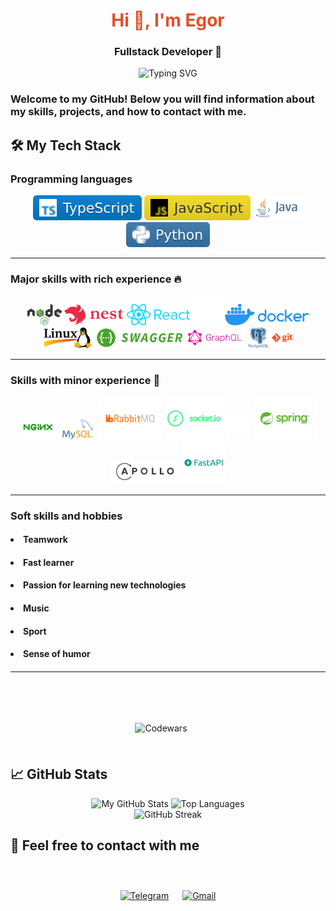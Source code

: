 # <div align="center" style="color:#e34f26">Hi 👋, I'm Egor</div>

### <div align="center">Fullstack Developer 🚀</div>

<div align="center" style="fontSize:50px">
    <img src="https://readme-typing-svg.demolab.com?font=Fira+Code&pause=1400&color=FF7F50&center=true&vCenter=true&width=435&lines=Turning+ideas+into+reality;Clean+code+enthusiast;Problem+solver;Continuous+learner" alt="Typing SVG" />
</div>

### Welcome to my GitHub! Below you will find information about my skills, projects, and how to contact with me.

## 🛠️ My Tech Stack

### Programming languages
<div align="center">
    <img src="./.assets/typescript.svg" alt="TypeScript" height="40"/>
    <img src="./.assets/javascript.svg" alt="JavaScript" height="40"/>
    <img src="./.assets/java.svg" alt="Java" height="40"/>
    <img src="./.assets/python.svg" alt="Python" height="40"/>
</div>

<hr>

### Major skills with rich experience 🔥

<div align="center">
    <img src="./.assets/nodejs.png" alt="Node.js" height="34"/>
    <img src="./.assets/nest.png" alt="NestJS" height="34"/>
    <img src="./.assets/react.png" alt="React" height="34"/>
    <img src="./.assets/nextjs.svg" alt="NextJS" height="48"/>
    <img src="./.assets/docker.png" alt="Docker" height="34"/>
    <img src="./.assets/linux.png" alt="Linux" height="34"/>
    <img src="./.assets/swagger.png" alt="Swagger" height="34"/>
    <img src="./.assets/graphql.png" alt="GraphQL"" height="34"/>
    <img src="./.assets/postgres.png" alt="PostgreSQL" height="34"/>
    <img src="./.assets/git.png" alt="Git" height="34"/>
</div>

<hr>

### Skills with minor experience 🌱

<div align="center">
    <img src="./.assets/nginx.png" alt="Nginx" height="40"/>
    <img src="./.assets/mysql.png" alt="mySQL" height="34"/>
    <img src="./.assets/rabbitmq.png" alt="Rabbitmq" height="68"/>
    <img src="./.assets/socketio.png" alt="GraphQL"" height="68"/>
    <img src="./.assets/kafka.png" alt="Kafka" height="40"/>
    <img src="./.assets/spring.png" alt="Spring" height="68"/>
    <img src="./.assets/apollo.svg" alt="Apollo Server" height="40"/>
    <img src="./.assets/fastapi.png" alt="FastAPI" height="68"/>
</div>

<hr>

### Soft skills and hobbies
#### <ul>
####     <li>Teamwork</li>
####     <li>Fast learner</li>
####     <li>Passion for learning new technologies</li>
####     <li>Music</li>
####     <li>Sport</li>
####     <li>Sense of humor</li>
#### </ul>

<hr>

<div align="center" style="display: flex; align-items: center; justify-content: center; gap: 22px; height: 60px; padding-top: 46px;>

[![Codewars](https://www.codewars.com/users/george-leontev/badges/large)](https://www.codewars.com/users/george-leontev)
</div>


## 📈 GitHub Stats

<div align="center">
    <img height="180em" src="https://github-readme-stats.vercel.app/api?username=george-leontev&show_icons=true&theme=radical&hide_border=true&count_private=true" alt="My GitHub Stats"/>
    <img height="180em" src="https://github-readme-stats.vercel.app/api/top-langs/?username=george-leontev&layout=compact&theme=radical&hide_border=true" alt="Top Languages"/>
</div>

<div align="center">
    <img src="https://github-readme-streak-stats.herokuapp.com/?user=george-leontev&theme=radical&hide_border=true" alt="GitHub Streak"/>
</div>

## 🤝 Feel free to contact with me

<div align="center" style="display: flex; align-items: center; justify-content: center; gap: 22px; height: 100px;">
    <a href="https://t.me/Egor_Leontev24" target="_blank">
        <img src="https://img.shields.io/badge/Telegram-2CA5E0?style=for-the-badge&logo=telegram&logoColor=white" alt="Telegram" height="40"/>
    </a>
    <a href="mailto:egorleontev54@gmail.com?subject=Вопрос по сотрудничеству&body=Здравствуйте!">
        <img src="https://img.shields.io/badge/Gmail-D14836?style=for-the-badge&logo=gmail&logoColor=white" alt="Gmail" height="40"//>
    </a>
</div>